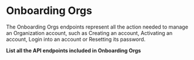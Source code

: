 # Onboarding Orgs

The Onboarding Orgs endpoints represent all the action needed to manage an Organization account, such as Creating an account, Activating an account, Login into an account or Resetting its password.

**List all the API endpoints included in Onboarding Orgs**